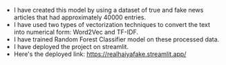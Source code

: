- I have created this model by using a dataset of true and fake news articles that had approximately 40000 entries. 
- I have used two types of vectorization techniques to convert the text into numerical form: Word2Vec and TF-IDF.
- I have trained Random Forest Classifier model on these processed data.
- I have deployed the project on streamlit.
- Here's the deployed link: https://realhaiyafake.streamlit.app/
